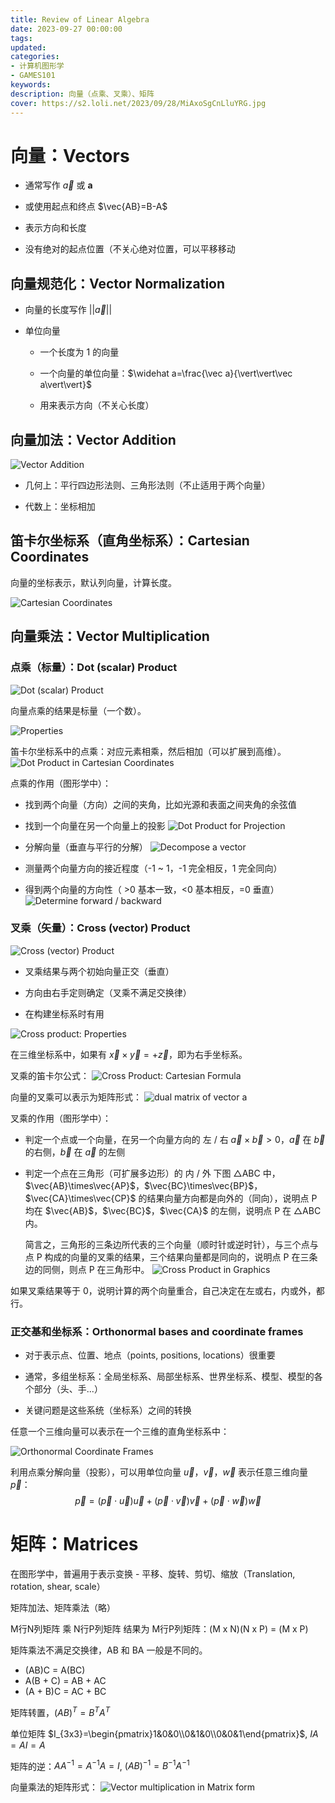 ```yaml
---
title: Review of Linear Algebra
date: 2023-09-27 00:00:00
tags:
updated:
categories:
- 计算机图形学
- GAMES101
keywords:
description: 向量（点乘、叉乘）、矩阵
cover: https://s2.loli.net/2023/09/28/MiAxoSgCnLluYRG.jpg
---
```


# 向量：Vectors

- 通常写作 $\vec a$ 或 $\boldsymbol a$

- 或使用起点和终点 $\vec{AB}=B-A$

- 表示方向和长度

- 没有绝对的起点位置（不关心绝对位置，可以平移移动


## 向量规范化：Vector Normalization

- 向量的长度写作 $\vert\vert\vec a\vert\vert$

- 单位向量

  - 一个长度为 1 的向量

  - 一个向量的单位向量：$\widehat a=\frac{\vec a}{\vert\vert\vec a\vert\vert}$

  - 用来表示方向（不关心长度）


## 向量加法：Vector Addition

![Vector Addition](https://s2.loli.net/2023/09/27/atn6Yg39FQTkCj2.png)

- 几何上：平行四边形法则、三角形法则（不止适用于两个向量）

- 代数上：坐标相加


## 笛卡尔坐标系（直角坐标系）：Cartesian Coordinates

向量的坐标表示，默认列向量，计算长度。

![Cartesian Coordinates](https://s2.loli.net/2023/09/28/YiKQcmagjle62HN.png)


## 向量乘法：Vector Multiplication

### 点乘（标量）：Dot (scalar) Product

![Dot (scalar) Product](https://s2.loli.net/2023/09/28/G4LNQdmZor6PzhH.png)

向量点乘的结果是标量（一个数）。


![Properties](https://s2.loli.net/2023/09/28/3LmHSxWKRYNA6iv.png)


笛卡尔坐标系中的点乘：对应元素相乘，然后相加（可以扩展到高维）。
![Dot Product in Cartesian Coordinates](https://s2.loli.net/2023/09/28/j3lWJK5XDOAkbtc.png)


点乘的作用（图形学中）：

- 找到两个向量（方向）之间的夹角，比如光源和表面之间夹角的余弦值

- 找到一个向量在另一个向量上的投影
  ![Dot Product for Projection](https://s2.loli.net/2023/09/28/u3CViIsnWBgEMfb.png)

- 分解向量（垂直与平行的分解）
  ![Decompose a vector](https://s2.loli.net/2023/09/28/cRehsJY94frqv6K.png)

- 测量两个向量方向的接近程度（-1 ~ 1，-1 完全相反，1 完全同向）

- 得到两个向量的方向性（ >0 基本一致，<0 基本相反，=0 垂直）
  ![Determine forward / backward](https://s2.loli.net/2023/09/28/wDfO7nxN196tUPr.png)


### 叉乘（矢量）：Cross (vector) Product

![Cross (vector) Product](https://s2.loli.net/2023/09/28/BMTSlJueghWGAQZ.png)

- 叉乘结果与两个初始向量正交（垂直）

- 方向由右手定则确定（叉乘不满足交换律）

- 在构建坐标系时有用


![Cross product: Properties](https://s2.loli.net/2023/09/28/7BtZwoSh9XfKd2c.png)


在三维坐标系中，如果有 $\vec x\times\vec y=+\vec z$，即为右手坐标系。 


叉乘的笛卡尔公式：
![Cross Product: Cartesian Formula](https://s2.loli.net/2023/09/28/i5TROw2a7bE6S1d.png)

向量的叉乘可以表示为矩阵形式：
![dual matrix of vector a](https://s2.loli.net/2023/09/28/QdHuVcaACMeU9J2.png)


叉乘的作用（图形学中）：

- 判定一个点或一个向量，在另一个向量方向的 左 / 右
  $\vec a\times\vec b > 0$，$\vec a$ 在 $\vec b$ 的右侧，$\vec b$ 在 $\vec a$ 的左侧

- 判定一个点在三角形（可扩展多边形）的 内 / 外
  下图 $\bigtriangleup\mathrm{ABC}$ 中，$\vec{AB}\times\vec{AP}$，$\vec{BC}\times\vec{BP}$，$\vec{CA}\times\vec{CP}$ 的结果向量方向都是向外的（同向），说明点 P 均在 $\vec{AB}$，$\vec{BC}$，$\vec{CA}$ 的左侧，说明点 P 在 $\bigtriangleup\mathrm{ABC}$ 内。

  简言之，三角形的三条边所代表的三个向量（顺时针或逆时针），与三个点与点 P 构成的向量的叉乘的结果，三个结果向量都是同向的，说明点 P 在三条边的同侧，则点 P 在三角形中。
![Cross Product in Graphics](https://s2.loli.net/2023/09/28/EZXNwfspLrQCqU6.png)

如果叉乘结果等于 0，说明计算的两个向量重合，自己决定在左或右，内或外，都行。


### 正交基和坐标系：Orthonormal bases and coordinate frames

- 对于表示点、位置、地点（points, positions, locations）很重要

- 通常，多组坐标系：全局坐标系、局部坐标系、世界坐标系、模型、模型的各个部分（头、手...）

- 关键问题是这些系统（坐标系）之间的转换


任意一个三维向量可以表示在一个三维的直角坐标系中：

![Orthonormal Coordinate Frames](https://s2.loli.net/2023/09/28/lGALYInwPdOj8NW.png)

利用点乘分解向量（投影），可以用单位向量 $\vec u$，$\vec v$，$\vec w$ 表示任意三维向量 $\vec p$：
$$\vec p=(\vec p\cdot\vec u)\vec u+(\vec p\cdot\vec v)\vec v+(\vec p\cdot\vec w)\vec w$$


# 矩阵：Matrices

在图形学中，普遍用于表示变换 - 平移、旋转、剪切、缩放（Translation, rotation, shear, scale）

矩阵加法、矩阵乘法（略）

M行N列矩阵 乘 N行P列矩阵 结果为 M行P列矩阵：(M x N)(N x P) = (M x P)

矩阵乘法不满足交换律，AB 和 BA 一般是不同的。
- (AB)C = A(BC)
- A(B + C) = AB + AC
- (A + B)C = AC + BC

矩阵转置，${(AB)}^T=B^TA^T$

单位矩阵 $I_{3x3}=\begin{pmatrix}1&0&0\\0&1&0\\0&0&1\end{pmatrix}$, $IA = AI = A$

矩阵的逆：$AA^{-1}=A^{-1}A=I$, ${(AB)}^{-1} = B^{-1}A^{-1}$


向量乘法的矩阵形式：
![Vector multiplication in Matrix form](https://s2.loli.net/2023/09/28/eD52lsi867UyPJR.png) 
